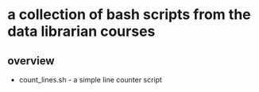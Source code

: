 # a collection of bash scripts from the data librarian courses

## overview

- count_lines.sh - a simple line counter script

